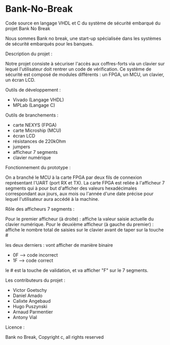 # Bank-No-Break
Code source en langage VHDL et C du système de sécurité embarqué du projet Bank No Break

Nous sommes Bank no break, une start-up spécialisée dans les systèmes de sécurité embarqués pour les banques.

Description du projet :

Notre projet consiste à sécuriser l'accès aux coffres-forts via un clavier sur lequel l'utilisateur doit rentrer un code de vérification.
Ce système de sécurité est composé de  modules différents : un FPGA, un MCU, un clavier, un écran LCD.

Outils de développement : 

- Vivado (Langage VHDL) 
- MPLab (Langage C)

Outils de branchements : 

- carte NEXYS (FPGA)
- carte Microship (MCU) 
- écran LCD
- résistances de 220kOhm 
- jumpers
- afficheur 7 segments
- clavier numérique

Fonctionnement du prototype : 

On a branché le MCU à la carte FPGA par deux fils de connexion représentant l'UART (port RX et TX). 
La carte FPGA est reliée à l'afficheur 7 segments qui à pour but d'afficher des valeurs hexadécimales correspondant aux jours, 
aux mois ou l'année d'une date précise pour lequel l'utilisateur aura accédé à la machine.

Rôle des afficheurs 7 segments :

Pour le premier afficheur (à droite) : affiche la valeur saisie actuelle du clavier numérique.
Pour le deuxième afficheur (à gauche du premier) : affiche le nombre total de saisies sur le clavier avant de taper sur la touche #

les deux derniers : vont afficher de manière binaire

- 0F --> code incorrect 
- 1F --> code correct

le # est la touche de validation, et va afficher "F" sur le 
7 segments.

Les contributeurs du projet :

- Victor Goetschy
- Daniel Amado
- Calixte Angebaud
- Hugo Puszynski
- Arnaud Parmentier 
- Antony Vial

Licence :

Bank no Break, Copyright c, all rights reserved
